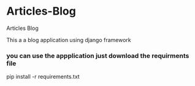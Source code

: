 # Articles-Blog
Articles Blog

This a a blog application using django framework



### you can use the appplication just download the requirments file
pip install -r requirements.txt
